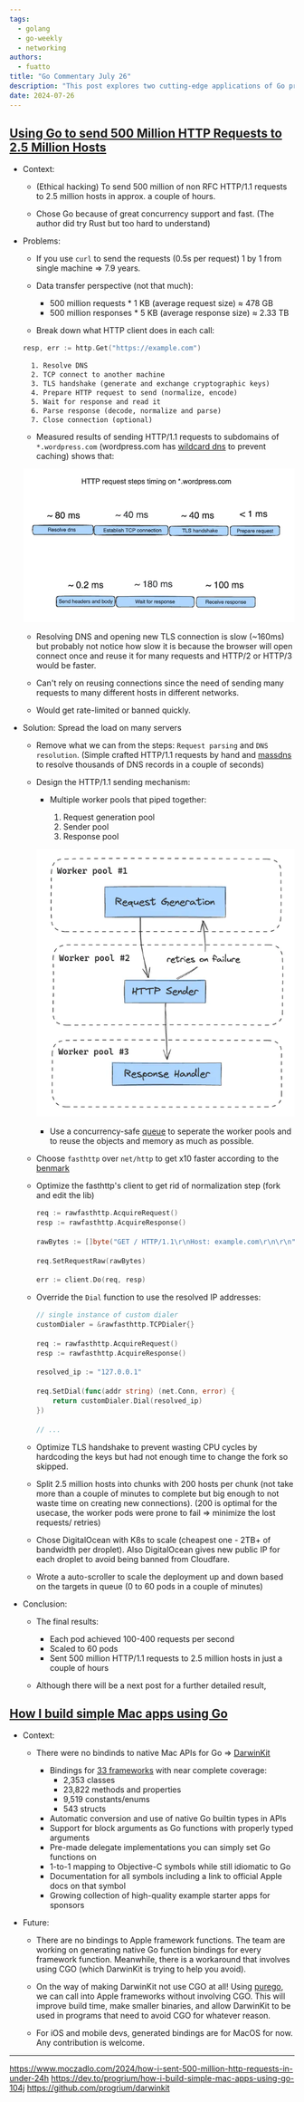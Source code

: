 ```yaml
---
tags:
  - golang
  - go-weekly
  - networking
authors:
  - fuatto
title: "Go Commentary July 26"
description: "This post explores two cutting-edge applications of Go programming. First, it details an ethical hacking project that successfully sent 500 million HTTP requests to 2.5 million hosts using Go's concurrency features and custom optimizations. The article then introduces DarwinKit, a powerful Go library for creating native Mac applications without Objective-C or Swift. Both examples demonstrate Go's versatility in handling high-performance networking tasks and cross-platform development, showcasing its potential for complex, scalable projects in cybersecurity and application development."
date: 2024-07-26
---
```

## [Using Go to send 500 Million HTTP Requests to 2.5 Million Hosts](https://www.moczadlo.com/2024/how-i-sent-500-million-http-requests-in-under-24h)

- Context: 
    - (Ethical hacking) To send 500 million of non RFC HTTP/1.1 requests to 2.5 million hosts in approx. a couple of hours.

    - Chose Go because of great concurrency support and fast. (The author did try Rust but too hard to understand)

- Problems:
    - If you use `curl` to send the requests (0.5s per request) 1 by 1 from single machine => 7.9 years.

    - Data transfer perspective (not that much):
        - 500 million requests * 1 KB (average request size) ≈ 478 GB
        - 500 million responses * 5 KB (average response size) ≈ 2.33 TB

    - Break down what HTTP client does in each call:

    ```go
    resp, err := http.Get("https://example.com")
    ``` 

        1. Resolve DNS
        2. TCP connect to another machine
        3. TLS handshake (generate and exchange cryptographic keys)
        4. Prepare HTTP request to send (normalize, encode)
        5. Wait for response and read it
        6. Parse response (decode, normalize and parse)
        7. Close connection (optional)



    - Measured results of sending HTTP/1.1 requests to subdomains of `*.wordpress.com` (wordpress.com has [wildcard dns](https://en.wikipedia.org/wiki/Wildcard_DNS_record) to prevent caching) shows that:

    ![](assets/http-request-timings.webp)

    - Resolving DNS and opening new TLS connection is slow (~160ms) but probably not notice how slow it is because the browser will open connect once and reuse it for many requests and HTTP/2 or HTTP/3 would be faster.

    - Can't rely on reusing connections since the need of sending many requests to many different hosts in different networks.

    - Would get rate-limited or banned quickly.

- Solution:
    Spread the load on many servers

    - Remove what we can from the steps: `Request parsing` and `DNS resolution`. (Simple crafted HTTP/1.1 requests by hand and [massdns](https://github.com/blechschmidt/massdns) to resolve thousands of DNS records in a couple of seconds)

    - Design the HTTP/1.1 sending mechanism:
        
        - Multiple worker pools that piped together:

            1. Request generation pool
            2. Sender pool
            3. Response pool

        ![](assets/cannon-diagram.webp)

        - Use a concurrency-safe [queue](https://github.com/enriquebris/goconcurrentqueue) to seperate the worker pools and to reuse the objects and memory as much as possible.
    
    - Choose `fasthttp` over `net/http` to get x10 faster according to the [benmark](https://github.com/valyala/fasthttp?tab=readme-ov-file#http-client-comparison-with-nethttp)

    - Optimize the fasthttp's client to get rid of normalization step (fork and edit the lib)

        ```go
        req := rawfasthttp.AcquireRequest()
        resp := rawfasthttp.AcquireResponse()

        rawBytes := []byte("GET / HTTP/1.1\r\nHost: example.com\r\n\r\n")

        req.SetRequestRaw(rawBytes)

        err := client.Do(req, resp)
        ```
    
    - Override the `Dial` function to use the resolved IP addresses:

        ```go
        // single instance of custom dialer
        customDialer = &rawfasthttp.TCPDialer{}

        req := rawfasthttp.AcquireRequest()
        resp := rawfasthttp.AcquireResponse()

        resolved_ip := "127.0.0.1"

        req.SetDial(func(addr string) (net.Conn, error) {
            return customDialer.Dial(resolved_ip)
        })

        // ...
        ```
    
    - Optimize TLS handshake to prevent wasting CPU cycles by hardcoding the keys but had not enough time to change the fork so skipped.

    - Split 2.5 million hosts into chunks with 200 hosts per chunk (not take more than a couple of minutes to complete but big enough to not waste time on creating new connections). (200 is optimal for the usecase, the worker pods were prone to fail => minimize the lost requests/ retries)

    - Chose DigitalOcean with K8s to scale (cheapest one - 2TB+ of bandwidth per droplet). Also DigitalOcean gives new public IP for each droplet to avoid being banned from Cloudfare.

    - Wrote a auto-scroller to scale the deployment up and down based on the targets in queue (0 to 60 pods in a couple of minutes)

- Conclusion:

    - The final results:
        - Each pod achieved 100-400 requests per second
        - Scaled to 60 pods
        - Sent 500 million HTTP/1.1 requests to 2.5 million hosts in just a couple of hours

    - Although there will be a next post for a further detailed result, 
    

## [How I build simple Mac apps using Go](https://dev.to/progrium/how-i-build-simple-mac-apps-using-go-104j)

- Context:

    - There were no bindinds to native Mac APIs for Go => [DarwinKit](https://github.com/progrium/darwinkit)

        - Bindings for [33 frameworks](https://pkg.go.dev/github.com/progrium/darwinkit/macos@main#section-directories) with near complete coverage:
            - 2,353 classes
            - 23,822 methods and properties
            - 9,519 constants/enums
            - 543 structs
        - Automatic conversion and use of native Go builtin types in APIs
        - Support for block arguments as Go functions with properly typed arguments
        - Pre-made delegate implementations you can simply set Go functions on
        - 1-to-1 mapping to Objective-C symbols while still idiomatic to Go
        - Documentation for all symbols including a link to official Apple docs on that symbol
        - Growing collection of high-quality example starter apps for sponsors


- Future:
    
    - There are no bindings to Apple framework functions. The team are working on generating native Go function bindings for every framework function. Meanwhile, there is a workaround that involves using CGO (which DarwinKit is trying to help you avoid).

    - On the way of making DarwinKit not use CGO at all! Using [purego](https://github.com/ebitengine/purego), we can call into Apple frameworks without involving CGO. This will improve build time, make smaller binaries, and allow DarwinKit to be used in programs that need to avoid CGO for whatever reason.

    - For iOS and mobile devs, generated bindings are for MacOS for now. Any contribution is welcome.

---
https://www.moczadlo.com/2024/how-i-sent-500-million-http-requests-in-under-24h
https://dev.to/progrium/how-i-build-simple-mac-apps-using-go-104j
https://github.com/progrium/darwinkit